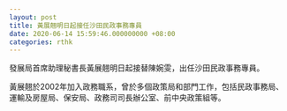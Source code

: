 ```yaml
---
layout: post
title: 黃展翹明日起接任沙田民政事務專員
date: 2020-06-14 15:59:46.000000000 +08:00
categories: rthk
---
```


發展局首席助理秘書長黃展翹明日起接替陳婉雯，出任沙田民政事務專員。 　

黃展翹於2002年加入政務職系，曾於多個政策局和部門工作，包括民政事務局、運輸及房屋局、保安局、政務司司長辦公室、前中央政策組等。
